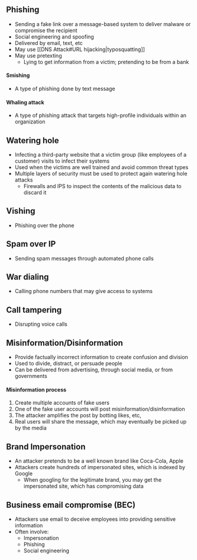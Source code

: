 ## Phishing
- Sending a fake link over a message-based system to deliver malware or compromise the recipient
- Social engineering and spoofing
- Delivered by email, text, etc
- May use [[DNS Attack#URL hijacking|typosquatting]]
- May use pretexting
	- Lying to get information from a victim; pretending to be from a bank
#### Smishing
- A type of phishing done by text message
#### Whaling attack
- A type of phishing attack that targets high-profile individuals within an organization
## Watering hole
- Infecting a third-party website that a victim group (like employees of a customer) visits to infect their systems
- Used when the victims are well trained and avoid common threat types
- Multiple layers of security must be used to protect again watering hole attacks
	- Firewalls and IPS to inspect the contents of the malicious data to discard it
## Vishing
- Phishing over the phone
## Spam over IP
- Sending spam messages through automated phone calls
## War dialing
- Calling phone numbers that may give access to systems
## Call tampering
- Disrupting voice calls
## Misinformation/Disinformation
- Provide factually incorrect information to create confusion and division
- Used to divide, distract, or persuade people
- Can be delivered from advertising, through social media, or from governments
#### Misinformation process
1. Create multiple accounts of fake users
2. One of the fake user accounts will post misinformation/disinformation
3. The attacker amplifies the post by botting likes, etc,
4. Real users will share the message, which may eventually be picked up by the media
## Brand Impersonation
- An attacker pretends to be a well known brand like Coca-Cola, Apple
- Attackers create hundreds of impersonated sites, which is indexed by Google
	- When googling for the legitimate brand, you may get the impersonated site, which has compromising data
## Business email compromise (BEC)
- Attackers use email to deceive employees into providing sensitive information
- Often involve:
	- Impersonation
	- Phishing
	- Social engineering